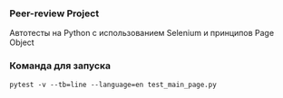 ### Peer-review Project
Автотесты на Python с использованием Selenium и принципов Page Object
### Команда для запуска
```` 
pytest -v --tb=line --language=en test_main_page.py
````
